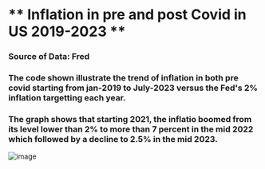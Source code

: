 # ** Inflation in pre and post Covid in US 2019-2023 **
### Source of Data: Fred
### The code shown illustrate the trend of inflation in both pre covid starting from jan-2019 to July-2023 versus the Fed's 2% inflation targetting each year. 
### The graph shows that starting 2021, the inflatio boomed from its level lower than 2% to more than 7 percent in the mid 2022 which followed by a decline to 2.5% in the mid 2023. 
![image](https://github.com/mshirzad414/inflation/assets/140922484/1b079660-b0de-4244-8a56-68e517ae33f2)


